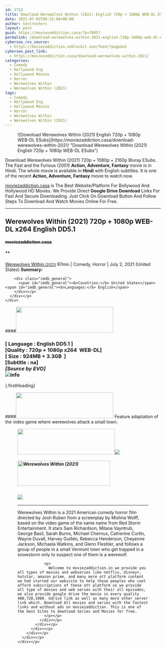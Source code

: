 ```yaml
---
id: 1712
title: Download Werewolves Within (2021) English 720p + 1080p WEB-DL ESubs
date: 2021-07-02T08:31:04+00:00
author: tentrockers
layout: post
guid: https://moviezaddiction.casa/?p=78957
permalink: /download-werewolves-within-2021-english-720p-1080p-web-dl-esubs/
cyberseo_rss_source:
  - https://moviezaddiction.unblockit.uno/feed/?paged=5
cyberseo_post_link:
  - https://moviezaddiction.casa/download-werewolves-within-2021/
categories:
  - Comedy
  - Hollywood Eng
  - Hollywood Movies
  - Horror
  - Werewolves Within
  - Werewolves Within (2021)
tags:
  - Comedy
  - Hollywood Eng
  - Hollywood Movies
  - Horror
  - Werewolves Within
  - Werewolves Within (2021)
---
```

<figure class="entry-thumbnail">![Download Werewolves Within (2021) English 720p + 1080p WEB-DL ESubs](https://moviezaddiction.casa/download-werewolves-within-2021/ "Download Werewolves Within (2021) English 720p + 1080p WEB-DL ESubs") </figure> 

Download Werewolves Within (2021) 720p + 1080p + 2160p Bluray ESubs. The Fast and the Furious (2001) **Action, Adventure, Fantasy** movie is in Hindi. The whole movie is available in **Hindi** with English subtitles. It is one of the recent **Action, Adventure, Fantasy** movie to watch now.

[moviezaddiction.casa](https://moviezaddiction.casa) is The Best Website/Platform For Bollywood And Hollywood HD Movies. We Provide Direct **Google Drive Download** Links For Fast And Secure Downloading. Just Click On Download Button And Follow Steps To Download And Watch Movies Online For Free.

* * *

## <span>Werewolves Within (2021) 720p + 1080p WEB-DL x264 English DD5.1</span>

#### <span>~~moviezaddiction.casa~~</span>

#### **</p> 

<div class="imdb_container">
  <div>
    <div class="imdb_dark">
      <div class="imdb_right">
        <span id="movie_title"><a href="https://www.imdb.com/title/tt9288692" target="_blank" rel="noopener">Werewolves Within<small> (2021)</small></a></span> <span id="genres">97min | Comedy, Horror | July 2, 2021 (United States)</span> <span id="summary"><b>Summary: </b></span> </p> 
        
        <div class="imdb_general">
          <span id="imdb_general"><b>Countries:</b> United States</span><span id="imdb_general"><b>Languages:</b> English</span>
        </div></p>
      </div></p>
    </div>
  </div>
</div>

</b></h4> 

####<img loading="lazy" class="aligncenter" src="https:///moviezaddiction.casa/wp-content/uploads/2018/02/Media-Info.png?zoom=0.8099999785423279&resize=315%2C83&ssl=1" srcset="https://moviezaddiction.casa//wp-content/uploads/2018/02/Media-Info.png?zoom=0.8999999761581421&resize=315%2C83&ssl=1" width="315" height="83" /> 

### <span><span><strong>[ Language : English DD5.1</strong>&nbsp;]</span><br /><span>[Quality : 720p + 1080p x264&nbsp; WEB-DL]</span><br /><span>[ Size : 924MB + 3.3GB&nbsp; ]</span><br /><span>[Subtitle : na]<br /><em>[Source by EVO]</em><br /></span></span><img src="https://i.imgur.com/AusysgD.png" alt="info" usemap="#workmap" /> </p> 

<map name="workmap">
  <area alt="imdb" coords="0,0,80,40" shape="rect" href="https://www.imdb.com/title/tt9288692/" target="_blank" />
  
  <area alt="youtube" coords="100,0,180,40" shape="rect" href="https://www.youtube.com/watch?v=X0WzPQNIBJ4" target="_blank" />
</map> {.firstHeading}

####<img loading="lazy" class="aligncenter" src="https://moviezaddiction.casa//wp-content/uploads/2018/02/Plot.jpeg?zoom=0.8099999785423279&resize=315%2C83&ssl=1" srcset="https://moviezaddiction.casa//wp-content/uploads/2018/02/Plot.jpeg?zoom=0.8999999761581421&resize=315%2C83&ssl=1" width="315" height="83" /> <span>Feature adaptation of the video game where werewolves attack a small town.</span>

<div class="wp-block-image">
  <figure class="aligncenter is-resized"><img loading="lazy" class="aligncenter" src="https://i1.wp.com/moviezaddiction.casa/wp-content/uploads/2018/02/Screenshots-Button.png?zoom=0.8099999785423279&resize=315%2C83&ssl=1" srcset="https://moviezaddiction.casa//wp-content/uploads/2018/02/Screenshots-Button.png?zoom=0.8999999761581421&resize=315%2C83&ssl=1" width="315" height="83" /><img src="https://1.bp.blogspot.com/-oeW-rCFDNAw/YN7KqpqutsI/AAAAAAAAEfw/sh-gerWVeIYfMXcaHtc7YuHkdhQrFSfdACLcBGAsYHQ/s16000/Werewolves%2BWithin%2B%25282021%2529%2B720p%2BWEB-DL%2Bx264%2BEnglish%2BHE-AAC5.1%2BESub%2B%255Bwww.MoviezAddiction.casa%255D_s.jpg" /> </p> 
  
  <h4 class="summary_text">
    <em><img loading="lazy" class="aligncenter" src="https://i2.wp.com/moviezaddiction.casa/wp-content/uploads/2018/02/Download-Button-1.png?zoom=0.8099999785423279&resize=300%2C80&ssl=1" srcset="https://i2.wp.com/moviezaddiction.casa/wp-content/uploads/2018/02/Download-Button-1.png?zoom=0.8999999761581421&resize=300%2C80&ssl=1" alt="Werewolves Within (2021)" width="300" height="80" /></em>
  </h4>
  
  <h2>
    <img class="aligncenter" src="https://i.imgur.com/Ds7bb.gif" />
  </h2>
  
  <hr />
  
  <div class="mod" data-md="50" data-hveid="250" data-ved="0ahUKEwi-7dnvqo7WAhXLsFQKHTILBKEQkCkI-gEoAzAn">
    <div class="_cgc kno-fb-ctx" data-hveid="251" data-ved="0ahUKEwi-7dnvqo7WAhXLsFQKHTILBKEQziAI-wEoADAn">
      <div class="r-iH9cFH0n0MiE">
        <div class="mod" data-md="50" data-hveid="228" data-ved="0ahUKEwjniJq86tTWAhULK48KHU9mChkQkCkI5AEoBDAh">
          <div class="_cgc kno-fb-ctx" data-hveid="229" data-ved="0ahUKEwjniJq86tTWAhULK48KHU9mChkQziAI5QEoADAh">
            <div class="r-iwKCMzMr_HBQ">
              <div class="overviewContainer ng-star-inserted">
                <p>
                  Werewolves Within is a 2021 American comedy horror film directed by Josh Ruben from a screenplay by Mishna Wolff, based on the video game of the same name from Red Storm Entertainment. It stars Sam Richardson, Milana Vayntrub, George Basil, Sarah Burns, Michael Chernus, Catherine Curtin, Wayne Duvall, Harvey Guillén, Rebecca Henderson, Cheyenne Jackson, Michaela Watkins, and Glenn Fleshler, and follows a group of people in a small Vermont town who get trapped in a snowstorm only to suspect one of them is a werewolf.
                </p>
                
                <p>
                  Welcome to moviezaddiction.in we provide you all types of movies and webseries like netflix, disney+, hotstar, amazon prime, and many more ott platform content we had started our webssite to help those peoples who cant afford subscriptions of these ott platform so we provide all type of movies and web series with their all episodes, we also provide google drive the movie in every quality 480,720,1080. Gdrive link as well as many more other server link which. Download All movies and series with the fastest links and without ads on moviezaddiction. This is one of the best Sites to download Series and Movies for free.
                </p></p>
              </div></p>
            </div></p>
          </div></p>
        </div></p>
      </div></p>
    </div></p>
  </div></figure>
</div>